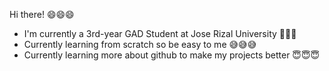 Hi there! 😄😄😄

* I'm currently a 3rd-year GAD Student at Jose Rizal University 🤩🤩🤩
* Currently learning from scratch so be easy to me 😅😅😅
* Currently learning more about github to make my projects better 😇😇😇
